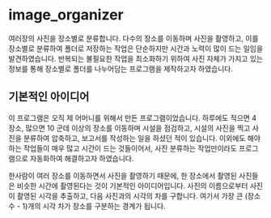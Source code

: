 # image_organizer
여러장의 사진을 장소별로 분류합니다.
다수의 장소를 이동하며 사진을 촬영하고, 이를 장소별로 분류하여 폴더로 저장하는 작업은 단순하지만 시간과 노력이 많이 드는 일임을 발견하였습니다.
반복되는 불필요한 작업을 최소화하기 위하여 사진 자체가 가지고 있는 정보를 통해 장소별로 폴더를 나누어담는 프로그램을 제작하고자 하였습니다.

## 기본적인 아이디어

이 프로그램은 오직 제 어머니를 위해서 만든 프로그램이었습니다. 
하루에도 적으면 4 장소, 많으면 10 군데 이상의 장소를 이동하며 시설을 점검하고, 시설의 사진을 찍고 사진을 분류하여 압축하고, 
보고서를 작성하는 일을 하셨던 적이 있습니다. 이외에도 해야하는 작업들이 매우 많고 시간이 드는 것들이어서, 사진 분류하는 작업만이라도
프로그램으로 자동화하여 해결하고자 하였습니다.

한사람이 여러 장소를 이동하면서 사진을 촬영하기 때문에, 한 장소에서 촬영된 사진들은 비슷한 시간에 촬영된다는 것이 기본적인 아이디어입니다.
사진의 이름으로부터 사진이 촬영된 시각을 추출하고, 다음 사진과의 시각의 차를 구합니다. 
여기서 가장 큰 (장소 수 - 1)개의 시각 차가 장소를 구분하는 경계가 됩니다.

